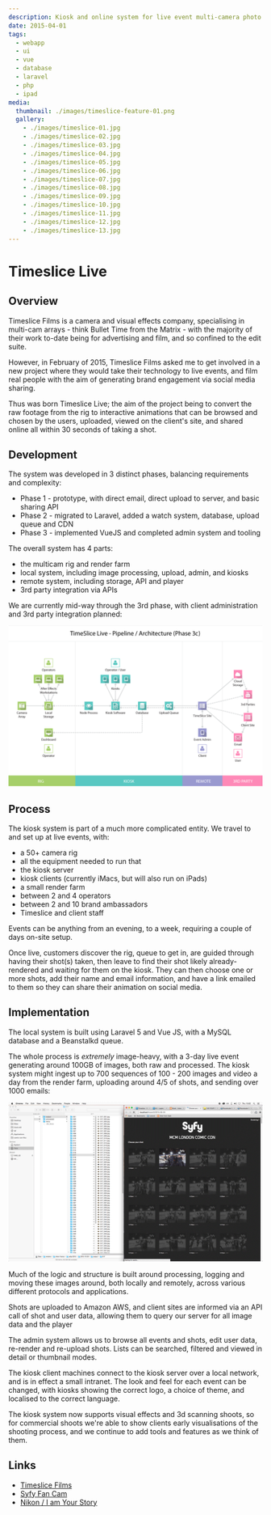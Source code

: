```yaml
---
description: Kiosk and online system for live event multi-camera photo studio
date: 2015-04-01
tags:
  - webapp
  - ui
  - vue
  - database
  - laravel
  - php
  - ipad
media:
  thumbnail: ./images/timeslice-feature-01.png
  gallery:
    - ./images/timeslice-01.jpg
    - ./images/timeslice-02.jpg
    - ./images/timeslice-03.jpg
    - ./images/timeslice-04.jpg
    - ./images/timeslice-05.jpg
    - ./images/timeslice-06.jpg
    - ./images/timeslice-07.jpg
    - ./images/timeslice-08.jpg
    - ./images/timeslice-09.jpg
    - ./images/timeslice-10.jpg
    - ./images/timeslice-11.jpg
    - ./images/timeslice-12.jpg
    - ./images/timeslice-13.jpg
---
```


# Timeslice Live

## Overview

Timeslice Films is a camera and visual effects company, specialising in multi-cam arrays - think Bullet Time from the Matrix - with the majority of their work to-date being for advertising and film, and so confined to the edit suite.

However, in February of 2015, Timeslice Films asked me to get involved in a new project where they would take their technology to live events, and film real people with the aim of generating brand engagement via social media sharing.

Thus was born Timeslice Live; the aim of the project being to convert the raw footage from the rig to interactive animations that can be browsed and chosen by the users, uploaded, viewed on the client's site, and shared online all within 30 seconds of taking a shot.

## Development

The system was developed in 3 distinct phases, balancing requirements and complexity:

- Phase 1 - prototype, with direct email, direct upload to server, and basic sharing API
- Phase 2 - migrated to Laravel, added a watch system, database, upload queue and CDN
- Phase 3 - implemented VueJS and completed admin system and tooling

The overall system has 4 parts:

- the multicam rig and render farm
- local system, including image processing, upload, admin, and kiosks
- remote system, including storage, API and player
- 3rd party integration via APIs

We are currently mid-way through the 3rd phase, with client administration and 3rd party integration planned:

![Timeslice system diagram (Phase 3c)](./images/timeslice-system-diagram-phase-03c.png)

## Process

The kiosk system is part of a much more complicated entity. We travel to and set up at live events, with:

- a 50+ camera rig
- all the equipment needed to run that
- the kiosk server
- kiosk clients (currently iMacs, but will also run on iPads)
- a small render farm
- between 2 and 4 operators
- between 2 and 10 brand ambassadors
- Timeslice and client staff

Events can be anything from an evening, to a week, requiring a couple of days on-site setup.

Once live, customers discover the rig, queue to get in, are guided through having their shot(s) taken, then leave to find their shot likely already-rendered and waiting for them on the kiosk. They can then choose one or more shots, add their name and email information, and have a link emailed to them so they can share their animation on social media.

## Implementation

The local system is built using Laravel 5 and Vue JS, with a MySQL database and a Beanstalkd queue.

The whole process is _extremely_ image-heavy, with a 3-day live event generating around 100GB of images, both raw and processed. The kiosk system might ingest up to 700 sequences of 100 - 200 images and video a day from the render farm, uploading around 4/5 of shots, and sending over 1000 emails:

![images](./images/image-folders-small.png)

Much of the logic and structure is built around processing, logging and moving these images around, both locally and remotely, across various different protocols and applications.

Shots are uploaded to Amazon AWS, and client sites are informed via an API call of shot and user data, allowing them to query our server for all image data and the player

The admin system allows us to browse all events and shots, edit user data, re-render and re-upload shots. Lists can be searched, filtered and viewed in detail or thumbnail modes.

The kiosk client machines connect to the kiosk server over a local network, and is in effect a small intranet. The look and feel for each event can be changed, with kiosks showing the correct logo, a choice of theme, and localised to the correct language.

The kiosk system now supports visual effects and 3d scanning shoots, so for commercial shoots we're able to show clients early visualisations of the shooting process, and we continue to add tools and features as we think of them.


## Links

- [Timeslice Films](http://timeslicefilms.com/)
- [Syfy Fan Cam](http://syfy.co.uk/welcome-fancam)
- [Nikon / I am Your Story](https://iamyourstory.fr/experience-360)

 

